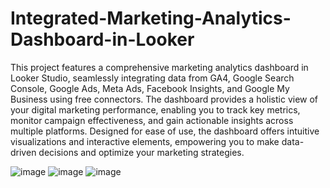 # Integrated-Marketing-Analytics-Dashboard-in-Looker
This project features a comprehensive marketing analytics dashboard in Looker Studio, seamlessly integrating data from GA4, Google Search Console, Google Ads, Meta Ads, Facebook Insights, and Google My Business using free connectors. The dashboard provides a holistic view of your digital marketing performance, enabling you to track key metrics, monitor campaign effectiveness, and gain actionable insights across multiple platforms. Designed for ease of use, the dashboard offers intuitive visualizations and interactive elements, empowering you to make data-driven decisions and optimize your marketing strategies.

![image](https://github.com/user-attachments/assets/81383ce3-74fd-48f1-8f4f-550c17fb2e0f)
![image](https://github.com/user-attachments/assets/ef1d43b3-780a-4692-93a4-b383719738f8)
![image](https://github.com/user-attachments/assets/c82dc528-88fc-4574-9d3a-9c7b1f421dd3)




